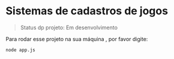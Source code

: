 <h1>Sistemas de cadastros de jogos</h1>

> Status dp projeto: Em desenvolvimento

Para rodar esse projeto na sua máquina , por favor digite:

```
node app.js
```

